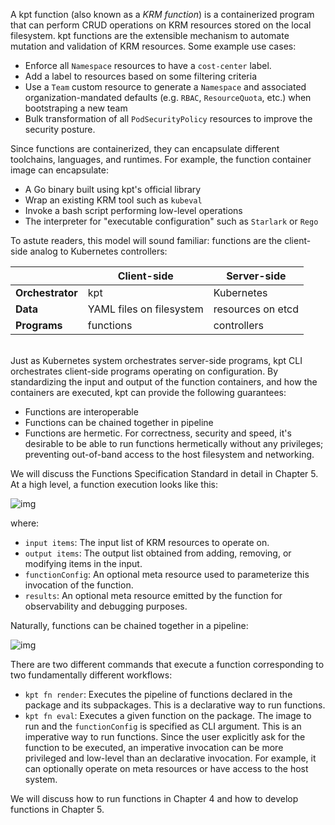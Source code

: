 A kpt function (also known as a _KRM function_) is a containerized program that can perform CRUD
operations on KRM resources stored on the local filesystem. kpt functions are the extensible
mechanism to automate mutation and validation of KRM resources. Some example use cases:

- Enforce all `Namespace` resources to have a `cost-center` label.
- Add a label to resources based on some filtering criteria
- Use a `Team` custom resource to generate a `Namespace` and associated organization-mandated
  defaults (e.g. `RBAC`, `ResourceQuota`, etc.) when bootstraping a new team
- Bulk transformation of all `PodSecurityPolicy` resources to improve the security posture.

Since functions are containerized, they can encapsulate different toolchains, languages, and
runtimes. For example, the function container image can encapsulate:

- A Go binary built using kpt's official library
- Wrap an existing KRM tool such as `kubeval`
- Invoke a bash script performing low-level operations
- The interpreter for "executable configuration" such as `Starlark` or `Rego`

To astute readers, this model will sound familiar: functions are the client-side analog to
Kubernetes controllers: </br>

|                  | Client-side              | Server-side       |
| ---------------- | ------------------------ | ----------------- |
| **Orchestrator** | kpt                      | Kubernetes        |
| **Data**         | YAML files on filesystem | resources on etcd |
| **Programs**     | functions                | controllers       |

</br> Just as Kubernetes system orchestrates server-side programs, kpt CLI orchestrates client-side
programs operating on configuration. By standardizing the input and output of the function
containers, and how the containers are executed, kpt can provide the following guarantees:

- Functions are interoperable
- Functions can be chained together in pipeline
- Functions are hermetic. For correctness, security and speed, it's desirable to be able to run
  functions hermetically without any privileges; preventing out-of-band access to the host
  filesystem and networking.

We will discuss the Functions Specification Standard in detail in Chapter 5. At a high level, a
function execution looks like this:

![img](/static/images/func.svg)

where:

- `input items`: The input list of KRM resources to operate on.
- `output items`: The output list obtained from adding, removing, or modifying items in the input.
- `functionConfig`: An optional meta resource used to parameterize this invocation of the function.
- `results`: An optional meta resource emitted by the function for observability and debugging
  purposes.

Naturally, functions can be chained together in a pipeline:

![img](/static/images/pipeline.svg)

There are two different commands that execute a function corresponding to two fundamentally
different workflows:

- `kpt fn render`: Executes the pipeline of functions declared in the package and its subpackages.
  This is a declarative way to run functions.
- `kpt fn eval`: Executes a given function on the package. The image to run and the `functionConfig`
  is specified as CLI argument. This is an imperative way to run functions. Since the user
  explicitly ask for the function to be executed, an imperative invocation can be more privileged
  and low-level than an declarative invocation. For example, it can optionally operate on meta
  resources or have access to the host system.

We will discuss how to run functions in Chapter 4 and how to develop functions in Chapter 5.
